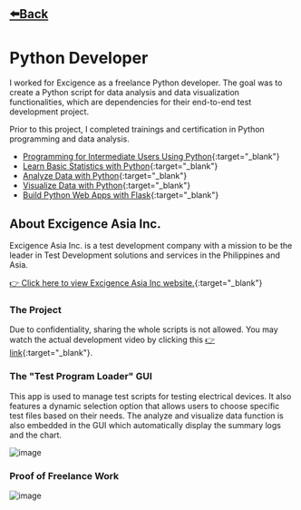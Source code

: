 ## [⬅️Back](./)

# Python Developer
I worked for Excigence as a freelance Python developer. The goal was to create a Python script for data analysis and data visualization functionalities, which are dependencies for their end-to-end test development project.

Prior to this project, I completed trainings and certification in Python programming and data analysis.
- [Programming for Intermediate Users Using Python](https://courses.buri.io/view/user/certificate/e1c6234d-adce-4475-902a-ad6cc37f2669/pdf){:target="_blank"}
- [Learn Basic Statistics with Python](https://courses.buri.io/view/user/certificate/3d495346-e110-410a-9114-091d45cb2c6d/pdf){:target="_blank"}
- [Analyze Data with Python](https://courses.buri.io/view/user/certificate/97632d55-f80a-4b4d-92ec-313bcb1bedb5/pdf){:target="_blank"}
- [Visualize Data with Python](https://courses.buri.io/view/user/certificate/c4fa38a1-d16f-4619-9af0-a3c4b1b97c53/pdf){:target="_blank"}
- [Build Python Web Apps with Flask](https://courses.buri.io/view/user/certificate/4c844e9f-b62e-4c0f-b161-0e8b10253581/pdf){:target="_blank"}

## About Excigence Asia Inc.
Excigence Asia Inc. is a test development company with a mission to be the leader in Test Development solutions and services in the Philippines and Asia.

[👉 Click here to view Excigence Asia Inc website.](https://www.excigence.com/management/){:target="_blank"} 

### The Project
Due to confidentiality, sharing the whole scripts is not allowed. You may watch the actual development video by clicking this [👉 link](https://www.linkedin.com/posts/cyrus-baruc_dataanalysis-datavizualization-activity-6972768351525773312-Kf6L?utm_source=share&utm_medium=member_desktop){:target="_blank"}. 

### The "Test Program Loader" GUI

This app is used to manage test scripts for testing electrical devices. It also features a dynamic selection option that allows users to choose specific test files based on their needs. The analyze and visualize data function is also embedded in the GUI which automatically display the summary logs and the chart.

![image](https://github.com/greatcyan/cyrus-baruc-data-analytics-portfolio/assets/95137493/4cbfd472-3276-4a71-9581-38ed648d2adc)

### Proof of Freelance Work
![image](https://github.com/greatcyan/cyrus-baruc-data-analytics-portfolio/assets/95137493/2ff33050-133a-44d8-a1a1-7f290214b7a2)




